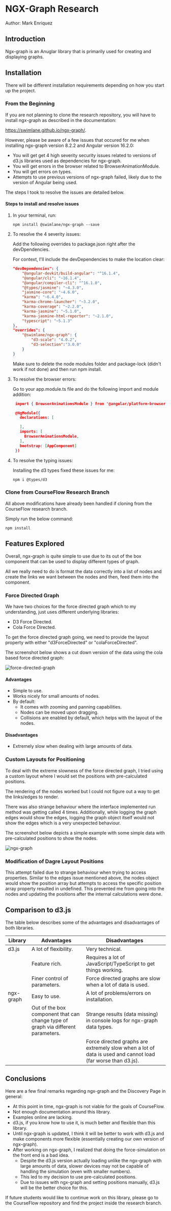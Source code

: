 # NGX-Graph Research

Author: Mark Enriquez

## Introduction

Ngx-graph is an Anuglar library that is primarily used for creating and displaying graphs.

## Installation

There will be different installation requirements depending on how you start up the project.

### From the Beginning

If you are not planning to clone the research repository, you will have to install ngx-graph as
described in the documentation:

https://swimlane.github.io/ngx-graph/.

However, please be aware of a few issues that occured for me when installing ngx-graph version 8.2.2
and Angular version 16.2.0:

- You will get get 4 high severity security issues related to versions of d3.js libraries used as
  dependencies for ngx-graph.
- You will get errors in the browser related to BrowserAnimationModule.
- You will get errors on types.
- Attempts to use previous versions of ngx-graph failed, likely due to the version of Angular being
  used.

The steps I took to resolve the issues are detailed below.

#### Steps to install and resolve issues

1. In your terminal, run:

   ```shell
   npm install @swimlane/ngx-graph --save
   ```

2. To resolve the 4 severity issues:

   Add the following overrides to package.json right after the devDpendencies.

   For context, I'll include the devDependencies to make the location clear:

   ```json
   "devDependencies": {
       "@angular-devkit/build-angular": "^16.1.4",
       "@angular/cli": "~16.1.4",
       "@angular/compiler-cli": "^16.1.0",
       "@types/jasmine": "~4.3.0",
       "jasmine-core": "~4.6.0",
       "karma": "~6.4.0",
       "karma-chrome-launcher": "~3.2.0",
       "karma-coverage": "~2.2.0",
       "karma-jasmine": "~5.1.0",
       "karma-jasmine-html-reporter": "~2.1.0",
       "typescript": "~5.1.3"
   },
   "overrides": {
       "@swimlane/ngx-graph": {
           "d3-scale": "4.0.2",
           "d3-selection":"3.0.0"
       }
   }
   ```

   Make sure to delete the node modules folder and package-lock (didn't work if not done) and then
   run npm install.

3. To resolve the browser errors:

   Go to your app.module.ts file and do the following import and module addition:

   ```json
    import { BrowserAnimationsModule } from '@angular/platform-browser/animations';

    @NgModule({
      declarations: [

      ],
      imports: [
        BrowserAnimationsModule,
      ],
      bootstrap: [AppComponent]
    })
   ```

4. To resolve the typing issues:

   Installing the d3 types fixed these issues for me:

   ```
   npm i @types/d3
   ```

### Clone from CourseFlow Research Branch

All above modifications have already been handled if cloning from the CourseFlow research branch.

Simply run the below command:

```shell
npm install
```

## Features Explored

Overall, ngx-graph is quite simple to use due to its out of the box component that can be used to
display different types of graph.

All we really need to do is format the data correctly into a list of nodes and create the links we
want between the nodes and then, feed them into the component.

### Force Directed Graph

We have two choices for the force directed graph which to my understanding, just uses different
underlying libraries:

- D3 Force Directed.
- Cola Force Directed.

To get the force directed graph going, we need to provide the layout property with either
"d3ForceDirected" or "colaForceDirected".

The screenshot below shows a cut down version of the data using the cola based force directed graph:

![force-directed-graph](force-directed-graph.png)

#### Advantages

- Simple to use.
- Works nicely for small amounts of nodes.
- By default:
  - It comes with zooming and panning capabilities.
  - Nodes can be moved upon dragging.
  - Collisions are enabled by default, which helps with the layout of the nodes.

#### Disadvantages

- Extremely slow when dealing with large amounts of data.

### Custom Layouts for Positioning

To deal with the extreme slowness of the force directed graph, I tried using a custom layout where I
would set the positions with pre-calculated positions.

The rendering of the nodes worked but I could not figure out a way to get the links/edges to render.

There was also strange behaviour where the interface implemented run method was getting called 4
times. Additionally, while logging the graph edges would show the edges, logging the graph object
itself would not show the edges which is a very unexpected behaviour.

The screenshot below depicts a simple example with some simple data with pre-calculated positions to
show the nodes.

![ngx-graph ](custom-layout.png)

### Modification of Dagre Layout Positions

This attempt failed due to strange behaviour when trying to access properties. Similar to the edges
issue mentioned above, the nodes object would show the position array but attempts to access the
specific position array property resulted in undefined. This prevented me from going into the nodes
and updating the positions after the internal calculations were done.

## Comparison to d3.js

The table below describes some of the advantages and disadvantages of both libraries.

| Library   | Advantages                                                                       | Disadvantages                                                                                               |
| --------- | -------------------------------------------------------------------------------- | ----------------------------------------------------------------------------------------------------------- |
| d3.js     | A lot of flexibility.                                                            | Very technical.                                                                                             |
|           | Feature rich.                                                                    | Requires a lot of JavaScript/TypeScript to get things working.                                              |
|           | Finer control of parameters.                                                     | Force directed graphs are slow when a lot of data is used.                                                  |
| ngx-graph | Easy to use.                                                                     | A lot of problems/errors on installation.                                                                   |
|           | Out of the box component that can change type of graph via different parameters. | Strange results (data missing) in console logs for ngx-graph data types.                                    |
|           |                                                                                  | Force directed graphs are extremely slow when a lot of data is used and cannot load (far worse than d3.js). |

## Conclusions

Here are a few final remarks regarding ngx-graph and the Discovery Page in general:

- At this point in time, ngx-graph is not viable for the goals of CourseFlow.
- Not enough documentation around this library.
- Examples online are lacking.
- d3.js, if you know how to use it, is much better and flexible than this library.
- Until ngx-graph is updated, I think it will be better to work with d3.js and make components more
  flexible (essentially creating our own version of ngx-graph).
- After working on ngx-graph, I realized that doing the force-simulation on the front end is a bad
  idea.
  - Despite the d3.js version actually loading unlike the ngx-graph with large amounts of data,
    slower devices may not be capable of handling the simulation (even with smaller numbers).
  - This led to my decision to use pre-calculated positions.
  - Due to issues with ngx-graph and setting positions manually, d3.js will be the better choice for
    this.

If future students would like to continue work on this library, please go to the CourseFlow
repository and find the project inside the research branch.

